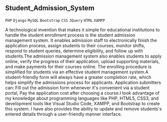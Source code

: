 ## Student_Admission_System
`PHP` `Django` `MySQL` `Bootstrap` `CSS` `JQuery` `HTML` `XAMPP` 

 
A technological invention that makes it simple for educational institutions to handle the student enrollment
process is the student admission management system. It enables admission staff to electronically finish the 
application process, assign students to their courses, monitor shifts, respond to student queries, determine eligibility, 
and follow up with students.The admission management system also enables students to apply online, verify the progress
of their application, upload supporting materials, and make payments for their courses online. The enrolling procedure is simplified 
for students via an effective student management system.A student-friendly form will always have a greater completion rate, which helps 
simplify the admissions process for applicants. Application submitters can: Fill out the admission form whenever it's convenient via a 
student portal, Pay the application cost after choosing a course.I took advantage of my knowledge about programming languages 
like PHP, HTML5, CSS3, and development tools like Visual Studio Code, XAMPP, and Bootstrap to create this system. I have also provides 
the ability to update and remove students's entered details through a user-friendly manner interface. 




 
 
